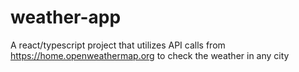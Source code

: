 # weather-app
A react/typescript project that utilizes API calls from https://home.openweathermap.org to check the weather in any city
